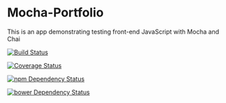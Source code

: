 # Mocha-Portfolio
This is an app demonstrating testing front-end JavaScript with Mocha and Chai

[![Build Status](https://travis-ci.org/higgintop/stockMarketAppWithMocha.svg?branch=master)](https://travis-ci.org/higgintop/stockMarketAppWithMocha)

[![Coverage Status](https://coveralls.io/repos/higgintop/stockMarketAppWithMocha/badge.svg?branch=master)](https://coveralls.io/r/higgintop/stockMarketAppWithMocha?branch=master)

[![npm Dependency Status](https://www.versioneye.com/user/projects/54d8df75c1bbbd9bd70000b4/badge.svg?style=flat)](https://www.versioneye.com/user/projects/54d8df75c1bbbd9bd70000b4)

[![bower Dependency Status](https://www.versioneye.com/user/projects/54d8df59c1bbbd5f82000019/badge.svg?style=flat)](https://www.versioneye.com/user/projects/54d8df59c1bbbd5f82000019)